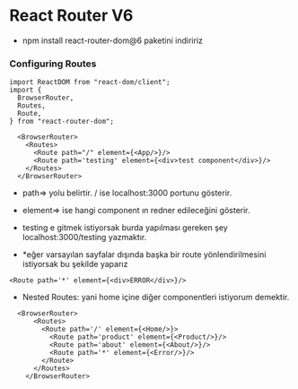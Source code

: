 # React Router V6

* npm install react-router-dom@6 paketini indiririz


### Configuring Routes

```
import ReactDOM from "react-dom/client";
import {
  BrowserRouter,
  Routes,
  Route,
} from "react-router-dom";
```

```
  <BrowserRouter>
    <Routes>
      <Route path="/" element={<App/>}/>
      <Route path='testing' element={<div>test component</div>}/>
    </Routes>
  </BrowserRouter>
```
* path=> yolu belirtir.
/ ise localhost:3000 portunu gösterir.
* element=> ise hangi component ın redner edileceğini gösterir.

* testing e gitmek istiyorsak burda yapılması gereken şey localhost:3000/testing yazmaktır.

*  *eğer varsayılan sayfalar dışında başka bir route yönlendirilmesini istiyorsak bu şekilde yaparız

```
<Route path='*' element={<div>ERROR</div>}/>
```

* Nested Routes: yani home içine diğer componentleri istiyorum demektir.

```
  <BrowserRouter>
      <Routes>
        <Route path='/' element={<Home/>}>
          <Route path='product' element={<Product/>}/>
          <Route path='about' element={<About/>}/>
          <Route path='*' element={<Error/>}/>
        </Route>
      </Routes>
    </BrowserRouter>
```





